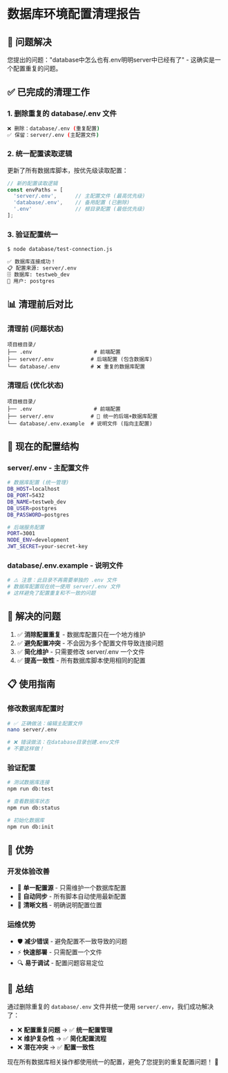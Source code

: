 # 数据库环境配置清理报告

## 🎯 问题解决

您提出的问题："database中怎么也有.env明明server中已经有了" - 这确实是一个配置重复的问题。

## ✅ 已完成的清理工作

### 1. **删除重复的 database/.env 文件**
```bash
❌ 删除：database/.env (重复配置)
✅ 保留：server/.env (主配置文件)
```

### 2. **统一配置读取逻辑**
更新了所有数据库脚本，按优先级读取配置：

```javascript
// 新的配置读取逻辑
const envPaths = [
  'server/.env',      // 主配置文件 (最高优先级)
  'database/.env',    // 备用配置 (已删除)
  '.env'              // 根目录配置 (最低优先级)
];
```

### 3. **验证配置统一**
```bash
$ node database/test-connection.js

✅ 数据库连接成功！
📋 配置来源: server/.env
🗄️ 数据库: testweb_dev
👤 用户: postgres
```

## 📊 清理前后对比

### **清理前 (问题状态)**
```
项目根目录/
├── .env                    # 前端配置
├── server/.env            # 后端配置 (包含数据库)
└── database/.env          # ❌ 重复的数据库配置
```

### **清理后 (优化状态)**
```
项目根目录/
├── .env                    # 前端配置
├── server/.env            # 🎯 统一的后端+数据库配置
└── database/.env.example  # 说明文件 (指向主配置)
```

## 🔧 现在的配置结构

### **server/.env** - 主配置文件
```bash
# 数据库配置 (统一管理)
DB_HOST=localhost
DB_PORT=5432
DB_NAME=testweb_dev
DB_USER=postgres
DB_PASSWORD=postgres

# 后端服务配置
PORT=3001
NODE_ENV=development
JWT_SECRET=your-secret-key
```

### **database/.env.example** - 说明文件
```bash
# ⚠️ 注意：此目录不再需要单独的 .env 文件
# 数据库配置现在统一使用 server/.env 文件
# 这样避免了配置重复和不一致的问题
```

## 🎯 解决的问题

1. ✅ **消除配置重复** - 数据库配置只在一个地方维护
2. ✅ **避免配置冲突** - 不会因为多个配置文件导致连接问题
3. ✅ **简化维护** - 只需要修改 server/.env 一个文件
4. ✅ **提高一致性** - 所有数据库脚本使用相同的配置

## 📋 使用指南

### **修改数据库配置时**
```bash
# ✅ 正确做法：编辑主配置文件
nano server/.env

# ❌ 错误做法：在database目录创建.env文件
# 不要这样做！
```

### **验证配置**
```bash
# 测试数据库连接
npm run db:test

# 查看数据库状态
npm run db:status

# 初始化数据库
npm run db:init
```

## 🚀 优势

### **开发体验改善**
- 🎯 **单一配置源** - 只需维护一个数据库配置
- 🔧 **自动同步** - 所有脚本自动使用最新配置
- 📝 **清晰文档** - 明确说明配置位置

### **运维优势**
- 🛡️ **减少错误** - 避免配置不一致导致的问题
- ⚡ **快速部署** - 只需配置一个文件
- 🔍 **易于调试** - 配置问题容易定位

## 📝 总结

通过删除重复的 `database/.env` 文件并统一使用 `server/.env`，我们成功解决了：

- ❌ **配置重复问题** → ✅ **统一配置管理**
- ❌ **维护复杂性** → ✅ **简化配置流程**  
- ❌ **潜在冲突** → ✅ **配置一致性**

现在所有数据库相关操作都使用统一的配置，避免了您提到的重复配置问题！ 🎉
